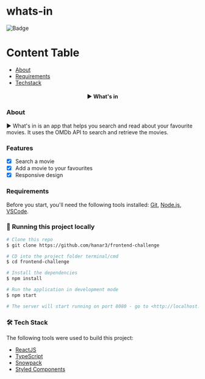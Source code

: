 # whats-in

![Badge](https://img.shields.io/badge/Whats%20in-Keep%20%20track%20of%20your%20movies-%237159c1?style=for-the-badge&logo=ghost)

# Content Table

<!--ts-->

- [About](#about)
- [Requirements](#requirements)
- [Techstack](#-tech-stack)
<!--te-->

<h4 align="center"> 
	▶️ What's in
</h4>

### About

▶️ What's in is an app that helps you search and read about your favourite movies. It uses the OMDb API to search and retrieve the movies.

### Features

- [x] Search a movie
- [x] Add a movie to your favourites
- [x] Responsive design

### Requirements

Before you start, you'll need the following tools installed:
[Git](https://git-scm.com),
[Node.js](https://nodejs.org/en/),
[VSCode](https://code.visualstudio.com/).

### 🎲 Running this project locally

```bash
# Clone this repo
$ git clone https://github.com/hanar3/frontend-challenge

# CD into the project folder terminal/cmd
$ cd frontend-challenge

# Install the dependencies
$ npm install

# Run the application in development mode
$ npm start

# The server will start running on port 8080 - go to <http://localhost:8080/>
```

### 🛠 Tech Stack

The following tools were used to build this project:

- [ReactJS](https://reactjs.org/)
- [TypeScript](https://www.typescriptlang.org/)
- [Snowpack](https://www.snowpack.dev/)
- [Styled Components](https://styled-components.com/)
